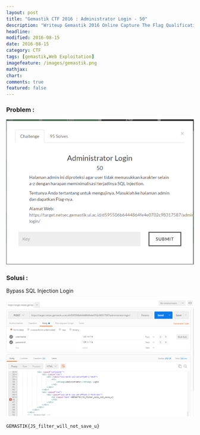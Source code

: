 ```yaml
---
layout: post
title: "Gemastik CTF 2016 : Administrator Login - 50"
description: "Writeup Gemastik 2016 Online Capture The Flag Qualification"
headline: 
modified: 2016-08-15
date: 2016-08-15
category: CTF
tags: [gemastik,Web Exploitation]
imagefeature: /images/gemastik.png
mathjax: 
chart: 
comments: true
featured: false
---
```


### Problem :

![Administrator Login](/images/administrator-login.png)


### Solusi :

Bypass SQL Injection Login 

![Administrator login flag](/images/administrator-login-flag.png)

`GEMASTIK{JS_filter_will_not_save_u}`